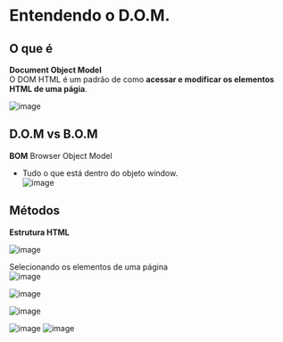 # Entendendo o D.O.M.
## O que é
   <b>Document Object Model</b></br>
   O DOM HTML é um padrão de como <b>acessar e modificar os elementos HTML de uma págia</b>.</br>

![image](https://user-images.githubusercontent.com/55243757/151561073-05e81c1a-478e-4fa4-a065-42ed380207ac.png)</br>

## D.O.M vs B.O.M
   <b>BOM</b> Browser Object Model</br>
   
   * Tudo o que está dentro do objeto window.</br>
![image](https://user-images.githubusercontent.com/55243757/151561544-ee74652a-23c0-429c-a17d-131b0275f791.png)</br>

## Métodos
   <b>Estrutura HTML</b></br>

![image](https://user-images.githubusercontent.com/55243757/151563078-4716d986-98f7-4616-8380-e2474447c64a.png)

   Selecionando os elementos de uma página</br>
![image](https://user-images.githubusercontent.com/55243757/151563943-8ce42fd3-a5e9-4ffd-a9e9-f0ae3769d4fd.png)</br>

![image](https://user-images.githubusercontent.com/55243757/151564556-174eb072-7240-45a8-ad47-6693dd3befa9.png)</br>

![image](https://user-images.githubusercontent.com/55243757/151564668-bd6fa15a-abb9-49e1-94ef-24b2f7f93403.png)</br>

![image](https://user-images.githubusercontent.com/55243757/151565469-31edf973-c276-4a44-b89a-69802b6b310d.png)  ![image](https://user-images.githubusercontent.com/55243757/151565828-25100063-2792-4130-b687-d03d973f8688.png)
